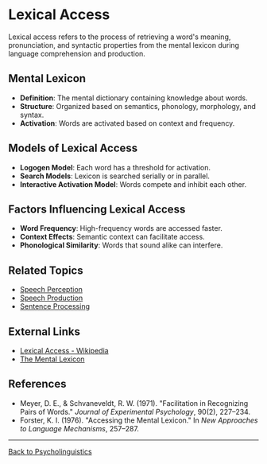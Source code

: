 # Lexical Access

Lexical access refers to the process of retrieving a word's meaning, pronunciation, and syntactic properties from the mental lexicon during language comprehension and production.

## Mental Lexicon

- **Definition**: The mental dictionary containing knowledge about words.
- **Structure**: Organized based on semantics, phonology, morphology, and syntax.
- **Activation**: Words are activated based on context and frequency.

## Models of Lexical Access

- **Logogen Model**: Each word has a threshold for activation.
- **Search Models**: Lexicon is searched serially or in parallel.
- **Interactive Activation Model**: Words compete and inhibit each other.

## Factors Influencing Lexical Access

- **Word Frequency**: High-frequency words are accessed faster.
- **Context Effects**: Semantic context can facilitate access.
- **Phonological Similarity**: Words that sound alike can interfere.


## Related Topics

- [Speech Perception](Speech-Perception.md)
- [Speech Production](Speech-Production.md)
- [Sentence Processing](Sentence-Processing.md)

## External Links

- [Lexical Access - Wikipedia](https://en.wikipedia.org/wiki/Lexical_retrieval)
- [The Mental Lexicon](https://www.sciencedirect.com/topics/neuroscience/mental-lexicon)

## References

- Meyer, D. E., & Schvaneveldt, R. W. (1971). "Facilitation in Recognizing Pairs of Words." *Journal of Experimental Psychology*, 90(2), 227–234.
- Forster, K. I. (1976). "Accessing the Mental Lexicon." In *New Approaches to Language Mechanisms*, 257–287.

---

[Back to Psycholinguistics](README.md)
